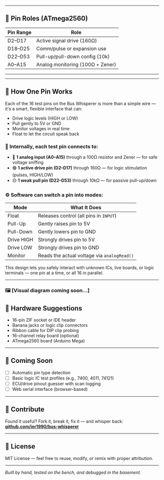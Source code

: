
---

## 🧠 Pin Roles (ATmega2560)

| Pin Range   | Role                        |
|-------------|-----------------------------|
| D2–D17      | Active signal drive (160Ω)  |
| D18–D25     | Comm/pulse or expansion use |
| D22–D53     | Pull-up/pull-down config (10k) |
| A0–A15      | Analog monitoring (100Ω + Zener) |

---

---

## 🧠 How One Pin Works

Each of the 16 test pins on the Bus Whisperer is more than a simple wire — it's a smart, flexible interface that can:

- Drive logic levels (HIGH or LOW)
- Pull gently to 5V or GND
- Monitor voltages in real time
- Float to let the circuit speak back

### 🧰 Internally, each test pin connects to:

- 🔵 **1 analog input (A0–A15)** through a 100Ω resistor and Zener — for safe voltage sniffing
- 🟢 **1 active drive pin (D2–D17)** through 160Ω — for logic stimulation (pulses, HIGH/LOW)
- 🟡 **1 weak pull pin (D22–D53)** through 10kΩ — for passive pull-up/down

### ⚙️ Software can switch a pin into modes:

| Mode         | What It Does                                   |
|--------------|------------------------------------------------|
| Float        | Releases control (all pins in `INPUT`)         |
| Pull-Up      | Gently raises pin to 5V                        |
| Pull-Down    | Gently lowers pin to GND                       |
| Drive HIGH   | Strongly drives pin to 5V                      |
| Drive LOW    | Strongly drives pin to GND                     |
| Monitor      | Reads the actual voltage via `analogRead()`    |

This design lets you safely interact with unknown ICs, live boards, or logic terminals — one pin at a time, or all 16 in parallel.

---

### 🖼️ [Visual diagram coming soon...]


## 🔌 Hardware Suggestions

- 16-pin ZIF socket or IDE header
- Banana jacks or logic clip connectors
- Ribbon cable for DIP clip probing
- 16-channel relay board (optional)
- ATmega2560 board (Arduino Mega)

---

## 🚀 Coming Soon

- [ ] Automatic pin type detection
- [ ] Basic logic IC test profiles (e.g., 7400, 4011, 74121)
- [ ] ECU/drive pinout guesser with scan logging
- [ ] Web serial interface (browser-based)

---

## 🤝 Contribute

Found it useful? Fork it, break it, fix it — and whisper back:
**[github.com/ier1990/bus-whisperer](https://github.com/YOURNAME/bus-whisperer)**

---

## 📸 License

MIT License — feel free to reuse, modify, or remix with proper attribution.

---

*Built by hand, tested on the bench, and debugged in the basement.*
